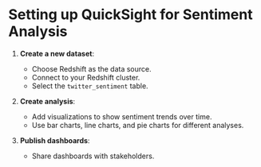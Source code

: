 # Setting up QuickSight for Sentiment Analysis

1. **Create a new dataset**:
   - Choose Redshift as the data source.
   - Connect to your Redshift cluster.
   - Select the `twitter_sentiment` table.

2. **Create analysis**:
   - Add visualizations to show sentiment trends over time.
   - Use bar charts, line charts, and pie charts for different analyses.

3. **Publish dashboards**:
   - Share dashboards with stakeholders.
